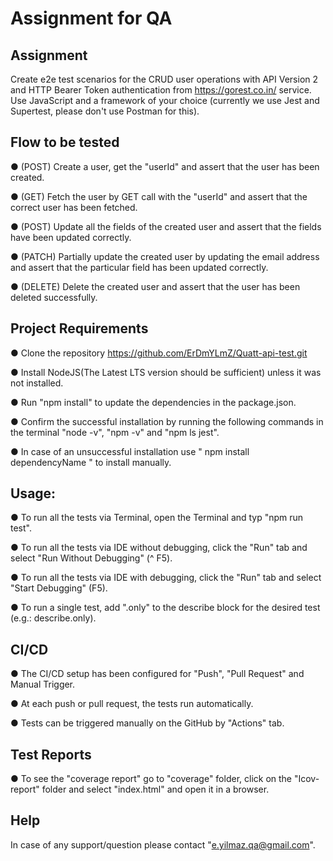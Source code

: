 # Assignment for QA

## Assignment
Create e2e test scenarios for the CRUD user operations with API Version 2 and HTTP Bearer Token authentication from https://gorest.co.in/ service.
Use JavaScript and a framework of your choice (currently we use Jest and Supertest, please don't use Postman for this).

## Flow to be tested
   ● (POST) Create a user, get the "userId" and assert that the user has been created.

   ● (GET) Fetch the user by GET call with the "userId" and assert that the correct user has been fetched.

   ● (POST) Update all the fields of the created user and assert that the fields have been updated correctly.

   ● (PATCH) Partially update the created user by updating the email address and assert that the particular field has been updated correctly.

   ● (DELETE) Delete the created user and assert that the user has been deleted successfully.

## Project Requirements
   ● Clone the repository https://github.com/ErDmYLmZ/Quatt-api-test.git

   ● Install NodeJS(The Latest LTS version should be sufficient) unless it was not installed.

   ● Run "npm install" to update the dependencies in the package.json.

   ● Confirm the successful installation by running the following commands in the terminal "node -v", "npm -v" and "npm ls jest". 

   ● In case of an unsuccessful installation use " npm install dependencyName " to install manually. 

## Usage:
   ● To run all the tests via Terminal, open the Terminal and typ "npm run test".

   ● To run all the tests via IDE without debugging, click the "Run" tab and select "Run Without Debugging" (^ F5).

   ● To run all the tests via IDE with debugging, click the "Run" tab and select "Start Debugging" (F5).

   ● To run a single test, add ".only" to the describe block for the desired test (e.g.: describe.only).

## CI/CD
   ● The CI/CD setup has been configured for "Push", "Pull Request" and Manual Trigger.

   ● At each push or pull request, the tests run automatically.

   ● Tests can be triggered manually on the GitHub by "Actions" tab.

## Test Reports
   ● To see the "coverage report" go to "coverage" folder, click on the "Icov-report" folder and select "index.html" and open it in a browser.

## Help
   In case of any support/question please contact  "e.yilmaz.qa@gmail.com".